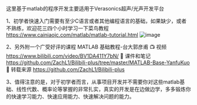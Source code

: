 这里基于matlab的程序开发主要适用于Verasonics超声/光声开发平台

1、初学者快速入门需要有至少C语言或者其他编程语言的基础，如果缺少，或者不熟练，欢迎花三四个小时学习一下菜鸟教程 https://www.cainiaojc.com/matlab/matlab-tutorial.html
![image](https://github.com/user-attachments/assets/90b14c1b-1dd6-42b2-9545-257eecad0eec)

2、另外附一个广受好评的课程
MATLAB 基础教程-台大郭彦甫
📺 视频 https://www.bilibili.com/video/BV1DA411Y7bN/
📄 课件和笔记 https://github.com/ZachL1/Bilibili-plus/tree/master/MATLAB-Base-YanfuKuo
🙏 转载来源 https://github.com/ZachL1/Bilibili-plus

3、值得注意的是，对于初学者而言，从事项目开发并不需要你对这些matlab基础、线性代数、概率论等掌握的非常扎实，真实的开发是在边做边学，多多锻炼你的快速学习能力、快速应用能力、快速解决问题的能力。
